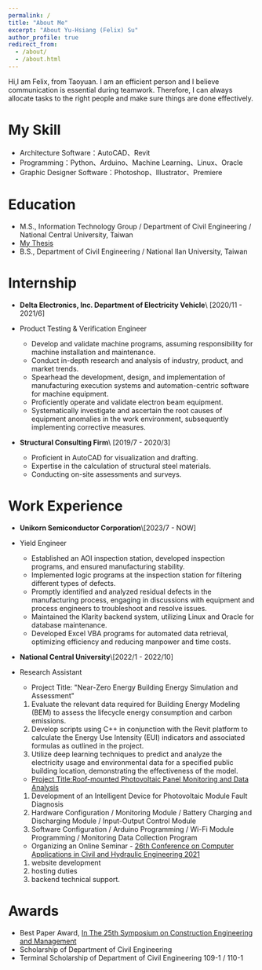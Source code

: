 ```yaml
---
permalink: /
title: "About Me"
excerpt: "About Yu-Hsiang (Felix) Su"
author_profile: true
redirect_from: 
  - /about/
  - /about.html
---
```

Hi,I am Felix, from Taoyuan. 
I am an efficient person and I believe communication is essential during teamwork. Therefore, I can always allocate tasks to the right people and make sure things are done effectively.

My Skill
======
* Architecture Software：AutoCAD、Revit
* Programming：Python、Arduino、Machine Learning、Linux、Oracle 
* Graphic Designer Software：Photoshop、Illustrator、Premiere

Education
======
* M.S., Information Technology Group / Department of Civil Engineering / National Central University, Taiwan
* [My Thesis](https://hdl.handle.net/11296/w42vdm) 
* B.S., Department of Civil Engineering / National Ilan University, Taiwan


Internship
======
* **Delta Electronics, Inc. Department of Electricity Vehicle**\\ [2020/11 - 2021/6]
* Product Testing & Verification Engineer
  * Develop and validate machine programs, assuming responsibility for machine installation and maintenance.
  * Conduct in-depth research and analysis of industry, product, and market trends.
  * Spearhead the development, design, and implementation of manufacturing execution systems and automation-centric software for machine equipment.
  * Proficiently operate and validate electron beam equipment.
  * Systematically investigate and ascertain the root causes of equipment anomalies in the work environment, subsequently implementing corrective measures.
  
* **Structural Consulting Firm**\\ [2019/7 - 2020/3] 
  * Proficient in AutoCAD for visualization and drafting.
  * Expertise in the calculation of structural steel materials.
  * Conducting on-site assessments and surveys.

Work Experience
======
* **Unikorn Semiconductor Corporation**\\[2023/7 - NOW]
* Yield Engineer
  * Established an AOI inspection station, developed inspection programs, and ensured manufacturing stability.
  * Implemented logic programs at the inspection station for filtering different types of defects.
  * Promptly identified and analyzed residual defects in the manufacturing process, engaging in discussions with equipment and process engineers to troubleshoot and resolve issues.
  * Maintained the Klarity backend system, utilizing Linux and Oracle for database maintenance.
  * Developed Excel VBA programs for automated data retrieval, optimizing efficiency and reducing manpower and time costs.
 
  
* **National Central University**\\[2022/1 - 2022/10] 
* Research Assistant
  * Project Title: "Near-Zero Energy Building Energy Simulation and Assessment"
  1. Evaluate the relevant data required for Building Energy Modeling (BEM) to assess the lifecycle energy consumption and carbon emissions.
  2. Develop scripts using C++ in conjunction with the Revit platform to calculate the Energy Use Intensity (EUI) indicators and associated formulas as outlined in the project.
  3. Utilize deep learning techniques to predict and analyze the electricity usage and environmental data for a specified public building location, demonstrating the effectiveness of the model.
    
  * [Project Title:Roof-mounted Photovoltaic Panel Monitoring and Data Analysis](http://www.ciche.org.tw/wordpress/wp-content/uploads/2022/05/DB4901-P004-%E5%B1%8B%E9%A0%82%E5%9E%8B%E5%A4%AA%E9%99%BD%E8%83%BD%E6%9D%BF.pdf)
  1. Development of an Intelligent Device for Photovoltaic Module Fault Diagnosis
  2. Hardware Configuration / Monitoring Module / Battery Charging and Discharging Module / Input-Output Control Module
  3. Software Configuration / Arduino Programming / Wi-Fi Module Programming / Monitoring Data Collection Program

  * Organizing an Online Seminar - [26th Conference on Computer Applications in Civil and Hydraulic Engineering 2021](https://sites.google.com/view/ccache2021/home)
  1. website development
  2. hosting duties
  3. backend technical support.



Awards
======
* Best Paper Award, [In The 25th Symposium on Construction Engineering and Management](https://sites.google.com/g.ntu.edu.tw/scem-2021/%E5%BE%97%E7%8D%8E%E5%90%8D%E5%96%AE-list-of-paper-award?authuser=0)
* Scholarship of Department of Civil Engineering
* Terminal Scholarship of Department of Civil Engineering 109-1 / 110-1






